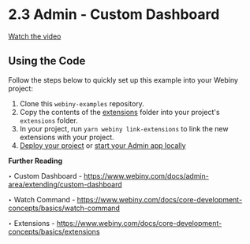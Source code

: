 # 2.3 Admin - Custom Dashboard

[Watch the video](https://drive.google.com/file/d/16dA6-WCoTUq2LA9Eaw6xoDTxtrk1A6kf/view)

## Using the Code

Follow the steps below to quickly set up this example into your Webiny project:

1. Clone this `webiny-examples` repository.
2. Copy the contents of the [extensions](./extensions) folder into your project's `extensions` folder.
3. In your project, run `yarn webiny link-extensions` to link the new extensions with your project.
4. [Deploy your project](https://www.webiny.com/docs/core-development-concepts/basics/project-deployment) or [start your Admin app locally](https://www.webiny.com/docs/core-development-concepts/basics/watch-command#watching-project-applications)

**Further Reading**

‣ Custom Dashboard - https://www.webiny.com/docs/admin-area/extending/custom-dashboard

‣ Watch Command - https://www.webiny.com/docs/core-development-concepts/basics/watch-command

‣ Extensions - https://www.webiny.com/docs/core-development-concepts/basics/extensions